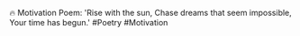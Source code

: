 🔥 Motivation Poem:
'Rise with the sun,
Chase dreams that seem impossible,
Your time has begun.' #Poetry #Motivation